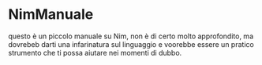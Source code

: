 # NimManuale
questo è un piccolo manuale su Nim, non è di certo molto approfondito, 
ma dovrebeb darti una infarinatura sul linguaggio e voorebbe essere un pratico strumento che ti possa aiutare nei momenti di dubbo.
